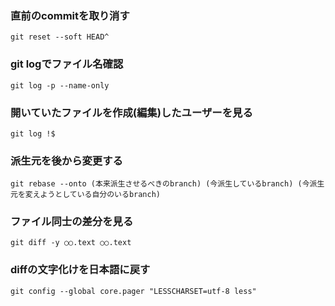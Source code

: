 ### 直前のcommitを取り消す
```
git reset --soft HEAD^
```
### git logでファイル名確認
```
git log -p --name-only
```
### 開いていたファイルを作成(編集)したユーザーを見る
```
git log !$
```
### 派生元を後から変更する
```
git rebase --onto (本来派生させるべきのbranch) (今派生しているbranch) (今派生元を変えようとしている自分のいるbranch)
```
### ファイル同士の差分を見る
```
git diff -y ○○.text ○○.text
```
### diffの文字化けを日本語に戻す
```
git config --global core.pager "LESSCHARSET=utf-8 less"
```

